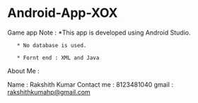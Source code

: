 # Android-App-XOX
Game app
Note : *This app is developed using Android Studio.

       * No database is used.    
         
       * Fornt end : XML and Java

     

About Me : 

Name       : Rakshith Kumar
Contact me : 8123481040
gmail      : rakshithkumahp@gmail.com
